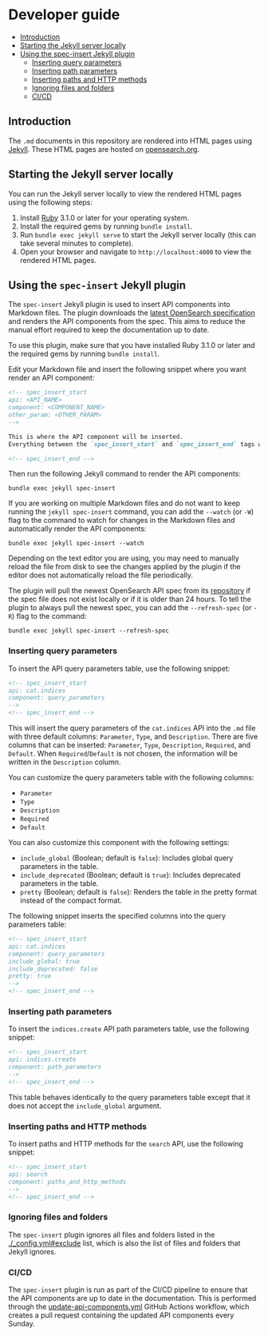 # Developer guide
 - [Introduction](#introduction)
 - [Starting the Jekyll server locally](#starting-the-jekyll-server-locally)
 - [Using the spec-insert Jekyll plugin](#using-the-spec-insert-jekyll-plugin)
   - [Inserting query parameters](#inserting-query-parameters)
   - [Inserting path parameters](#inserting-path-parameters)
   - [Inserting paths and HTTP methods](#inserting-paths-and-http-methods)
   - [Ignoring files and folders](#ignoring-files-and-folders)
   - [CI/CD](#cicd)

## Introduction

The `.md` documents in this repository are rendered into HTML pages using [Jekyll](https://jekyllrb.com/). These HTML pages are hosted on [opensearch.org](https://opensearch.org/docs/latest/).

## Starting the Jekyll server locally
You can run the Jekyll server locally to view the rendered HTML pages using the following steps:

1. Install [Ruby](https://www.ruby-lang.org/en/documentation/installation/) 3.1.0 or later for your operating system.
2. Install the required gems by running `bundle install`.
3. Run `bundle exec jekyll serve` to start the Jekyll server locally (this can take several minutes to complete).
4. Open your browser and navigate to `http://localhost:4000` to view the rendered HTML pages.

## Using the `spec-insert` Jekyll plugin
The `spec-insert` Jekyll plugin is used to insert API components into Markdown files. The plugin downloads the [latest OpenSearch specification](https://github.com/opensearch-project/opensearch-api-specification) and renders the API components from the spec. This aims to reduce the manual effort required to keep the documentation up to date.

To use this plugin, make sure that you have installed Ruby 3.1.0 or later and the required gems by running `bundle install`.

Edit your Markdown file and insert the following snippet where you want render an API component:

```markdown
<!-- spec_insert_start 
api: <API_NAME>
component: <COMPONENT_NAME>
other_param: <OTHER_PARAM>
-->

This is where the API component will be inserted.
Everything between the `spec_insert_start` and `spec_insert_end` tags will be overwritten.

<!-- spec_insert_end -->
```

Then run the following Jekyll command to render the API components:
```shell
bundle exec jekyll spec-insert
```

If you are working on multiple Markdown files and do not want to keep running the `jekyll spec-insert` command, you can add the `--watch` (or `-W`) flag to the command to watch for changes in the Markdown files and automatically render the API components:

```shell
bundle exec jekyll spec-insert --watch
```

Depending on the text editor you are using, you may need to manually reload the file from disk to see the changes applied by the plugin if the editor does not automatically reload the file periodically.

The plugin will pull the newest OpenSearch API spec from its [repository](https://github.com/opensearch-project/opensearch-api-specification) if the spec file does not exist locally or if it is older than 24 hours. To tell the plugin to always pull the newest spec, you can add the `--refresh-spec` (or `-R`) flag to the command:

```shell
bundle exec jekyll spec-insert --refresh-spec
```

### Inserting query parameters

To insert the API query parameters table, use the following snippet:

```markdown
<!-- spec_insert_start
api: cat.indices
component: query_parameters
-->
<!-- spec_insert_end -->
```

This will insert the query parameters of the `cat.indices` API into the `.md` file with three default columns: `Parameter`, `Type`, and `Description`. There are five columns that can be inserted: `Parameter`, `Type`, `Description`, `Required`, and `Default`. When `Required`/`Default` is not chosen, the information will be written in the `Description` column.

You can customize the query parameters table with the following columns:

- `Parameter`
- `Type`
- `Description`
- `Required` 
- `Default`

 You can also customize this component with the following settings:
 
- `include_global` (Boolean; default is `false`): Includes global query parameters in the table.
- `include_deprecated` (Boolean; default is `true`): Includes deprecated parameters in the table.
- `pretty` (Boolean; default is `false`): Renders the table in the pretty format instead of the compact format.

The following snippet inserts the specified columns into the query parameters table:

```markdown
<!-- spec_insert_start
api: cat.indices
component: query_parameters
include_global: true
include_deprecated: false
pretty: true
-->
<!-- spec_insert_end -->
```

### Inserting path parameters

To insert the `indices.create` API path parameters table, use the following snippet:

```markdown
<!-- spec_insert_start
api: indices.create
component: path_parameters
-->
<!-- spec_insert_end -->
```

This table behaves identically to the query parameters table except that it does not accept the `include_global` argument.

### Inserting paths and HTTP methods

To insert paths and HTTP methods for the `search` API, use the following snippet:

```markdown
<!-- spec_insert_start
api: search
component: paths_and_http_methods
-->
<!-- spec_insert_end -->
```

### Ignoring files and folders

The `spec-insert` plugin ignores all files and folders listed in the [./_config.yml#exclude](./_config.yml) list, which is also the list of files and folders that Jekyll ignores.

### CI/CD

The `spec-insert` plugin is run as part of the CI/CD pipeline to ensure that the API components are up to date in the documentation. This is performed through the [update-api-components.yml](.github/workflows/update-api-components.yml) GitHub Actions workflow, which creates a pull request containing the updated API components every Sunday.
